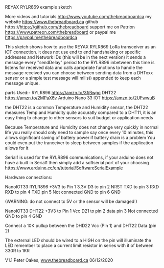  REYAX RYLR869 example sketch

More videos and tutorials http://www.youtube.com/thebreadboardca
my website                https://www.thebreadboard.ca
github                    https://https://github.com/thebreadboard
support me on Patrion     https://www.patreon.com/thebreadboard
or paypal me              https://paypal.me/thebreadboardca


  This sketch shows how to use the REYAX RYLR869 LoRa transceiver
  as an IOT connection. it does not use end to end handshaking
  or specific addresses and Network IDs (this will be in the next version)
  it sends a message every "sendDelay" period to the RYLR896
  inbetween this time is listens for received data and calls apropriate 
  functions to handle the message received
  you can choose between sending data from a DHTxxx sensor or a simple 
  test message will mills() appended to keep each message unique.
  
  parts Used:-
  RYLR896             https://amzn.to/3fjBwgo
  DHT22               https://amzn.to/2MPaX6v
  Arduino Nano 33 IOT https://amzn.to/2UFwwuB


  the DHT22 is a common Temperature and Humidity sensor, the DHT22 measures Temp and Humidity
  quite accuratly compared to a DHT11, it is an easy thing to change to other sensors to suit budget
  or application needs

  Because Temperature and Humidity does not change very quickly in normal life
  you really should only need to sample say once every 10 minutes, this allows
  significant saving of battery power if battery drain is a problem
  You could even put the tranceiver to sleep between samples if the application allows for it

  Serial1 is used for the RYLR896 communications, if your arduino does not have a built in Serial1
  then simply add a softserial port of your choosing https://www.arduino.cc/en/tutorial/SoftwareSerialExample

  Hardware connections:

  NanoIOT33   RYLR896
  +3V3  to Pin 1 3.3V
  D3    to pin 2 NRST
  TXD   to pin 3 RXD
  RXD   to pin 4 TXD
         pin 5 Not connected
  GND   to pin 6 GND

  (WARNING: do not connect to 5V or the sensor will be damaged!)

  NanoIOT33   DHT22
  +3V3  to Pin 1 Vcc
  D21   to pin 2 data
         pin 3 Not connected
  GND   to pin 4 GND

  Connect a 10K pullup between the DHD22 Vcc (Pin 1) and DHT22 Data (pin 2)

  The external LED should be wired to a HIGH on the pin will illuminate the LED
  remember to place a current limit resistor in series with it of between 330R to 1KR

  V1.1 Peter Oakes, www.thebreadboard.ca 06/12/2020
